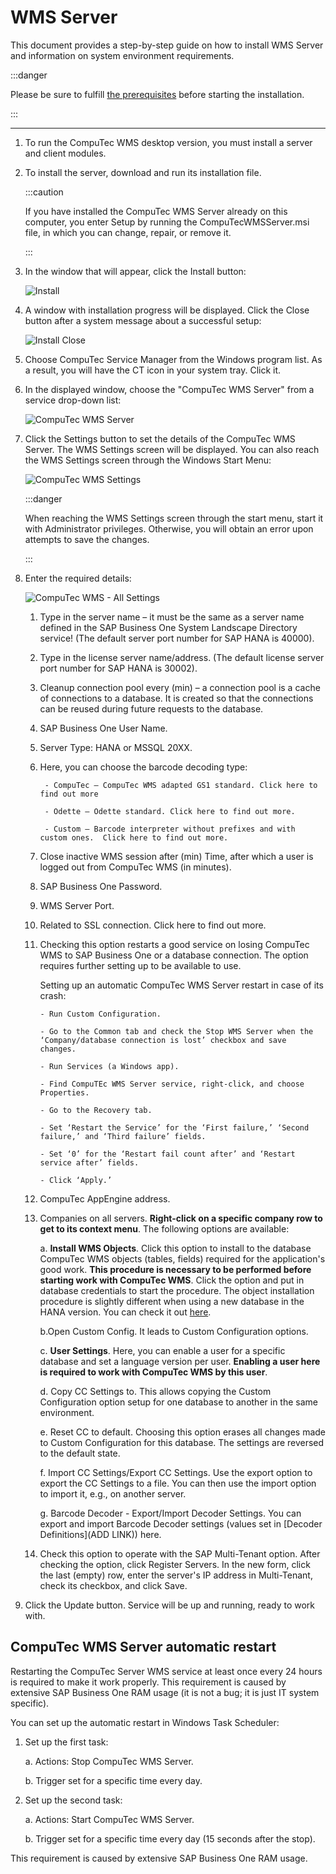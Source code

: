 # WMS Server

This document provides a step-by-step guide on how to install WMS Server and information on system environment requirements.

:::danger

Please be sure to fulfill [the prerequisites](./../prerequisites.md) before starting the installation.

:::

---

1. To run the CompuTec WMS desktop version, you must install a server and client modules.

2. To install the server, download and run its installation file.

    :::caution

    If you have installed the CompuTec WMS Server already on this computer, you enter Setup by running the CompuTecWMSServer.msi file, in which you can change, repair, or remove it.

    :::

3. In the window that will appear, click the Install button:

    ![Install](./media/wms-server-install.png)

4. A window with installation progress will be displayed. Click the Close button after a system message about a successful setup:

    ![Install Close](./media/wms-server-install-close.png)

5. Choose CompuTec Service Manager from the Windows program list. As a result, you will have the CT icon in your system tray. Click it.

6. In the displayed window, choose the "CompuTec WMS Server" from a service drop-down list:

    ![CompuTec WMS Server](./media/computec-wms-server.png)

7. Click the Settings button to set the details of the CompuTec WMS Server. The WMS Settings screen will be displayed. You can also reach the WMS Settings screen through the Windows Start Menu:

    ![CompuTec WMS Settings](./media/start-menu-wms-settings.png)

    :::danger

    When reaching the WMS Settings screen through the start menu, start it with Administrator privileges. Otherwise, you will obtain an error upon attempts to save the changes.

    :::

8. Enter the required details:

    ![CompuTec WMS - All Settings](./media/wms-all-settings.jpg)

    1. Type in the server name – it must be the same as a server name defined in the SAP Business One System Landscape Directory service! (The default server port number for SAP HANA is 40000).

    2. Type in the license server name/address. (The default license server port number for SAP HANA is 30002).

    3. Cleanup connection pool every (min) – a connection pool is a cache of connections to a database. It is created so that the connections can be reused during future requests to the database.

    4. SAP Business One User Name.

    5. Server Type: HANA or MSSQL 20XX.

    6. Here, you can choose the barcode decoding type:

            - CompuTec – CompuTec WMS adapted GS1 standard. Click here to find out more

            - Odette – Odette standard. Click here to find out more.

            - Custom – Barcode interpreter without prefixes and with custom ones.  Click here to find out more.

    7. Close inactive WMS session after (min) Time, after which a user is logged out from CompuTec WMS (in minutes).

    8. SAP Business One Password.
    
    9. WMS Server Port.
    
    10. Related to SSL connection. Click here to find out more.

    11. Checking this option restarts a good service on losing CompuTec WMS to SAP Business One or a database connection. The option requires further setting up to be available to use.

        Setting up an automatic CompuTec WMS Server restart in case of its crash:

            - Run Custom Configuration.

            - Go to the Common tab and check the Stop WMS Server when the ‘Company/database connection is lost’ checkbox and save changes.

            - Run Services (a Windows app).

            - Find CompuTEc WMS Server service, right-click, and choose Properties.

            - Go to the Recovery tab.

            - Set ‘Restart the Service’ for the ‘First failure,’ ‘Second failure,’ and ‘Third failure’ fields.

            - Set ‘0’ for the ‘Restart fail count after’ and ‘Restart service after’ fields.

            - Click ‘Apply.’

    12. CompuTec AppEngine address.

    13. Companies on all servers. **Right-click on a specific company row to get to its context menu**. The following options are available:

        a. **Install WMS Objects**. Click this option to install to the database CompuTec WMS objects (tables, fields) required for the application's good work. **This procedure is necessary to be performed before starting work with CompuTec WMS**. Click the option and put in database credentials to start the procedure. The object installation procedure is slightly different when using a new database in the HANA version. You can check it out [here](./../../../).

        b.Open Custom Config. It leads to Custom Configuration options.

        c. **User Settings**. Here, you can enable a user for a specific database and set a language version per user. **Enabling a user here is required to work with CompuTec WMS by this user**.
        
        d. Copy CC Settings to. This allows copying the Custom Configuration option setup for one database to another in the same environment.

        e. Reset CC to default. Choosing this option erases all changes made to Custom Configuration for this database. The settings are reversed to the default state.

        f. Import CC Settings/Export CC Settings. Use the export option to export the CC Settings to a file. You can then use the import option to import it, e.g., on another server.

        g. Barcode Decoder - Export/Import Decoder Settings. You can export and import Barcode Decoder settings (values set in [Decoder Definitions](ADD LINK)) here.

    14. Check this option to operate with the SAP Multi-Tenant option. After checking the option, click Register Servers. In the new form, click the last (empty) row, enter the server's IP address in Multi-Tenant, check its checkbox, and click Save.

9. Click the Update button. Service will be up and running, ready to work with.

## CompuTec WMS Server automatic restart

Restarting the CompuTec Server WMS service at least once every 24 hours is required to make it work properly. This requirement is caused by extensive SAP Business One RAM usage (it is not a bug; it is just IT system specific).

You can set up the automatic restart in Windows Task Scheduler:

1. Set up the first task:

    a. Actions: Stop CompuTec WMS Server.

    b. Trigger set for a specific time every day.

2. Set up the second task:

    a. Actions: Start CompuTec WMS Server.
    
    b. Trigger set for a specific time every day (15 seconds after the stop).

This requirement is caused by extensive SAP Business One RAM usage.